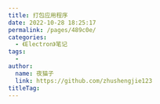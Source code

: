 ```yaml
---
title: 打包应用程序
date: 2022-10-28 18:25:17
permalink: /pages/489c0e/
categories:
  - 《Electron》笔记
tags:
  - 
author: 
  name: 夜猫子
  link: https://github.com/zhushengjie123
titleTag: 
---
```

